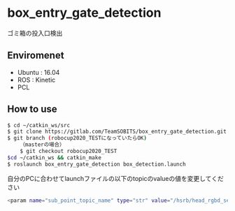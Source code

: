 # box_entry_gate_detection
ゴミ箱の投入口検出

## Enviromenet
- Ubuntu  : 16.04
- ROS : Kinetic
- PCL

## How to use

```bash
$ cd ~/catkin_ws/src
$ git clone https://gitlab.com/TeamSOBITS/box_entry_gate_detection.git
$ git branch (robocup2020_TESTになっていたらOK)
    （masterの場合）
    $ git checkout robocup2020_TEST
$cd ~/catkin_ws && catkin_make
$ roslaunch box_entry_gate_detection box_detection.launch
```
自分のPCに合わせてlaunchファイルの以下のtopicのvalueの値を変更してください

```bash
<param name="sub_point_topic_name" type="str" value="/hsrb/head_rgbd_sensor/depth/points"/>
```


